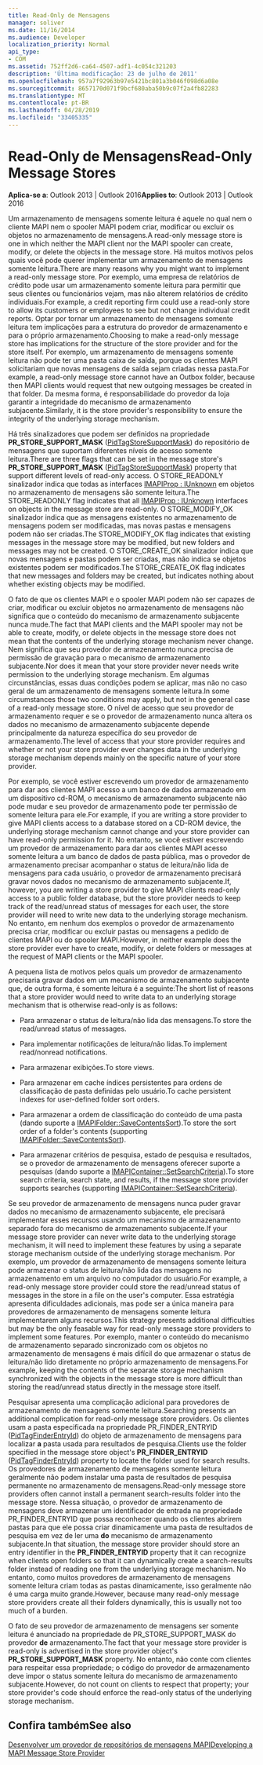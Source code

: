 ```yaml
---
title: Read-Only de Mensagens
manager: soliver
ms.date: 11/16/2014
ms.audience: Developer
localization_priority: Normal
api_type:
- COM
ms.assetid: 752ff2d6-ca64-4507-adf1-4c054c321203
description: 'Última modificação: 23 de julho de 2011'
ms.openlocfilehash: 957a7f92963b97e5421bc801a3b046f098d6a08e
ms.sourcegitcommit: 8657170d071f9bcf680aba50b9c07f2a4fb82283
ms.translationtype: MT
ms.contentlocale: pt-BR
ms.lasthandoff: 04/28/2019
ms.locfileid: "33405335"
---
```

# <a name="read-only-message-stores"></a><span data-ttu-id="245af-103">Read-Only de Mensagens</span><span class="sxs-lookup"><span data-stu-id="245af-103">Read-Only Message Stores</span></span>

  
  
<span data-ttu-id="245af-104">**Aplica-se a**: Outlook 2013 | Outlook 2016</span><span class="sxs-lookup"><span data-stu-id="245af-104">**Applies to**: Outlook 2013 | Outlook 2016</span></span> 
  
<span data-ttu-id="245af-105">Um armazenamento de mensagens somente leitura é aquele no qual nem o cliente MAPI nem o spooler MAPI podem criar, modificar ou excluir os objetos no armazenamento de mensagens.</span><span class="sxs-lookup"><span data-stu-id="245af-105">A read-only message store is one in which neither the MAPI client nor the MAPI spooler can create, modify, or delete the objects in the message store.</span></span> <span data-ttu-id="245af-106">Há muitos motivos pelos quais você pode querer implementar um armazenamento de mensagens somente leitura.</span><span class="sxs-lookup"><span data-stu-id="245af-106">There are many reasons why you might want to implement a read-only message store.</span></span> <span data-ttu-id="245af-107">Por exemplo, uma empresa de relatórios de crédito pode usar um armazenamento somente leitura para permitir que seus clientes ou funcionários vejam, mas não alterem relatórios de crédito individuais.</span><span class="sxs-lookup"><span data-stu-id="245af-107">For example, a credit reporting firm could use a read-only store to allow its customers or employees to see but not change individual credit reports.</span></span> <span data-ttu-id="245af-108">Optar por tornar um armazenamento de mensagens somente leitura tem implicações para a estrutura do provedor de armazenamento e para o próprio armazenamento.</span><span class="sxs-lookup"><span data-stu-id="245af-108">Choosing to make a read-only message store has implications for the structure of the store provider and for the store itself.</span></span> <span data-ttu-id="245af-109">Por exemplo, um armazenamento de mensagens somente leitura não pode ter uma pasta caixa de saída, porque os clientes MAPI solicitariam que novas mensagens de saída sejam criadas nessa pasta.</span><span class="sxs-lookup"><span data-stu-id="245af-109">For example, a read-only message store cannot have an Outbox folder, because then MAPI clients would request that new outgoing messages be created in that folder.</span></span> <span data-ttu-id="245af-110">Da mesma forma, é responsabilidade do provedor da loja garantir a integridade do mecanismo de armazenamento subjacente.</span><span class="sxs-lookup"><span data-stu-id="245af-110">Similarly, it is the store provider's responsibility to ensure the integrity of the underlying storage mechanism.</span></span>
  
<span data-ttu-id="245af-111">Há três sinalizadores que podem ser definidos na propriedade **PR_STORE_SUPPORT_MASK** ([PidTagStoreSupportMask](pidtagstoresupportmask-canonical-property.md)) do repositório de mensagens que suportam diferentes níveis de acesso somente leitura.</span><span class="sxs-lookup"><span data-stu-id="245af-111">There are three flags that can be set in the message store's **PR_STORE_SUPPORT_MASK** ([PidTagStoreSupportMask](pidtagstoresupportmask-canonical-property.md)) property that support different levels of read-only access.</span></span> <span data-ttu-id="245af-112">O STORE_READONLY sinalizador indica que todas as interfaces [IMAPIProp : IUnknown](imapipropiunknown.md) em objetos no armazenamento de mensagens são somente leitura.</span><span class="sxs-lookup"><span data-stu-id="245af-112">The STORE_READONLY flag indicates that all [IMAPIProp : IUnknown](imapipropiunknown.md) interfaces on objects in the message store are read-only.</span></span> <span data-ttu-id="245af-113">O STORE_MODIFY_OK sinalizador indica que as mensagens existentes no armazenamento de mensagens podem ser modificadas, mas novas pastas e mensagens podem não ser criadas.</span><span class="sxs-lookup"><span data-stu-id="245af-113">The STORE_MODIFY_OK flag indicates that existing messages in the message store may be modified, but new folders and messages may not be created.</span></span> <span data-ttu-id="245af-114">O STORE_CREATE_OK sinalizador indica que novas mensagens e pastas podem ser criadas, mas não indica se objetos existentes podem ser modificados.</span><span class="sxs-lookup"><span data-stu-id="245af-114">The STORE_CREATE_OK flag indicates that new messages and folders may be created, but indicates nothing about whether existing objects may be modified.</span></span> 
  
<span data-ttu-id="245af-115">O fato de que os clientes MAPI e o spooler MAPI podem não ser capazes de criar, modificar ou excluir objetos no armazenamento de mensagens não significa que o conteúdo do mecanismo de armazenamento subjacente nunca mude.</span><span class="sxs-lookup"><span data-stu-id="245af-115">The fact that MAPI clients and the MAPI spooler may not be able to create, modify, or delete objects in the message store does not mean that the contents of the underlying storage mechanism never change.</span></span> <span data-ttu-id="245af-116">Nem significa que seu provedor de armazenamento nunca precisa de permissão de gravação para o mecanismo de armazenamento subjacente.</span><span class="sxs-lookup"><span data-stu-id="245af-116">Nor does it mean that your store provider never needs write permission to the underlying storage mechanism.</span></span> <span data-ttu-id="245af-117">Em algumas circunstâncias, essas duas condições podem se aplicar, mas não no caso geral de um armazenamento de mensagens somente leitura.</span><span class="sxs-lookup"><span data-stu-id="245af-117">In some circumstances those two conditions may apply, but not in the general case of a read-only message store.</span></span> <span data-ttu-id="245af-118">O nível de acesso que seu provedor de armazenamento requer e se o provedor de armazenamento nunca altera os dados no mecanismo de armazenamento subjacente depende principalmente da natureza específica do seu provedor de armazenamento.</span><span class="sxs-lookup"><span data-stu-id="245af-118">The level of access that your store provider requires and whether or not your store provider ever changes data in the underlying storage mechanism depends mainly on the specific nature of your store provider.</span></span>
  
<span data-ttu-id="245af-119">Por exemplo, se você estiver escrevendo um provedor de armazenamento para dar aos clientes MAPI acesso a um banco de dados armazenado em um dispositivo cd-ROM, o mecanismo de armazenamento subjacente não pode mudar e seu provedor de armazenamento pode ter permissão de somente leitura para ele.</span><span class="sxs-lookup"><span data-stu-id="245af-119">For example, if you are writing a store provider to give MAPI clients access to a database stored on a CD-ROM device, the underlying storage mechanism cannot change and your store provider can have read-only permission for it.</span></span> <span data-ttu-id="245af-120">No entanto, se você estiver escrevendo um provedor de armazenamento para dar aos clientes MAPI acesso somente leitura a um banco de dados de pasta pública, mas o provedor de armazenamento precisar acompanhar o status de leitura/não lida de mensagens para cada usuário, o provedor de armazenamento precisará gravar novos dados no mecanismo de armazenamento subjacente.</span><span class="sxs-lookup"><span data-stu-id="245af-120">If, however, you are writing a store provider to give MAPI clients read-only access to a public folder database, but the store provider needs to keep track of the read/unread status of messages for each user, the store provider will need to write new data to the underlying storage mechanism.</span></span> <span data-ttu-id="245af-121">No entanto, em nenhum dos exemplos o provedor de armazenamento precisa criar, modificar ou excluir pastas ou mensagens a pedido de clientes MAPI ou do spooler MAPI.</span><span class="sxs-lookup"><span data-stu-id="245af-121">However, in neither example does the store provider ever have to create, modify, or delete folders or messages at the request of MAPI clients or the MAPI spooler.</span></span>
  
<span data-ttu-id="245af-122">A pequena lista de motivos pelos quais um provedor de armazenamento precisaria gravar dados em um mecanismo de armazenamento subjacente que, de outra forma, é somente leitura é a seguinte:</span><span class="sxs-lookup"><span data-stu-id="245af-122">The short list of reasons that a store provider would need to write data to an underlying storage mechanism that is otherwise read-only is as follows:</span></span>
  
- <span data-ttu-id="245af-123">Para armazenar o status de leitura/não lida das mensagens.</span><span class="sxs-lookup"><span data-stu-id="245af-123">To store the read/unread status of messages.</span></span>
    
- <span data-ttu-id="245af-124">Para implementar notificações de leitura/não lidas.</span><span class="sxs-lookup"><span data-stu-id="245af-124">To implement read/nonread notifications.</span></span> 
    
- <span data-ttu-id="245af-125">Para armazenar exibições.</span><span class="sxs-lookup"><span data-stu-id="245af-125">To store views.</span></span>
    
- <span data-ttu-id="245af-126">Para armazenar em cache índices persistentes para ordens de classificação de pasta definidas pelo usuário.</span><span class="sxs-lookup"><span data-stu-id="245af-126">To cache persistent indexes for user-defined folder sort orders.</span></span>
    
- <span data-ttu-id="245af-127">Para armazenar a ordem de classificação do conteúdo de uma pasta (dando suporte a [IMAPIFolder::SaveContentsSort](imapifolder-savecontentssort.md)).</span><span class="sxs-lookup"><span data-stu-id="245af-127">To store the sort order of a folder's contents (supporting [IMAPIFolder::SaveContentsSort](imapifolder-savecontentssort.md)).</span></span>
    
- <span data-ttu-id="245af-128">Para armazenar critérios de pesquisa, estado de pesquisa e resultados, se o provedor de armazenamento de mensagens oferecer suporte a pesquisas (dando suporte a [IMAPIContainer::SetSearchCriteria](imapicontainer-setsearchcriteria.md)).</span><span class="sxs-lookup"><span data-stu-id="245af-128">To store search criteria, search state, and results, if the message store provider supports searches (supporting [IMAPIContainer::SetSearchCriteria](imapicontainer-setsearchcriteria.md)).</span></span>
    
<span data-ttu-id="245af-129">Se seu provedor de armazenamento de mensagens nunca puder gravar dados no mecanismo de armazenamento subjacente, ele precisará implementar esses recursos usando um mecanismo de armazenamento separado fora do mecanismo de armazenamento subjacente.</span><span class="sxs-lookup"><span data-stu-id="245af-129">If your message store provider can never write data to the underlying storage mechanism, it will need to implement these features by using a separate storage mechanism outside of the underlying storage mechanism.</span></span> <span data-ttu-id="245af-130">Por exemplo, um provedor de armazenamento de mensagens somente leitura pode armazenar o status de leitura/não lida das mensagens no armazenamento em um arquivo no computador do usuário.</span><span class="sxs-lookup"><span data-stu-id="245af-130">For example, a read-only message store provider could store the read/unread status of messages in the store in a file on the user's computer.</span></span> <span data-ttu-id="245af-131">Essa estratégia apresenta dificuldades adicionais, mas pode ser a única maneira para provedores de armazenamento de mensagens somente leitura implementarem alguns recursos.</span><span class="sxs-lookup"><span data-stu-id="245af-131">This strategy presents additional difficulties but may be the only feasable way for read-only message store providers to implement some features.</span></span> <span data-ttu-id="245af-132">Por exemplo, manter o conteúdo do mecanismo de armazenamento separado sincronizado com os objetos no armazenamento de mensagens é mais difícil do que armazenar o status de leitura/não lido diretamente no próprio armazenamento de mensagens.</span><span class="sxs-lookup"><span data-stu-id="245af-132">For example, keeping the contents of the separate storage mechanism synchronized with the objects in the message store is more difficult than storing the read/unread status directly in the message store itself.</span></span>
  
<span data-ttu-id="245af-133">Pesquisar apresenta uma complicação adicional para provedores de armazenamento de mensagens somente leitura.</span><span class="sxs-lookup"><span data-stu-id="245af-133">Searching presents an additional complication for read-only message store providers.</span></span> <span data-ttu-id="245af-134">Os clientes usam a pasta especificada na propriedade PR_FINDER_ENTRYID ([PidTagFinderEntryId](pidtagfinderentryid-canonical-property.md)) do objeto de armazenamento de mensagens para localizar **a** pasta usada para resultados de pesquisa.</span><span class="sxs-lookup"><span data-stu-id="245af-134">Clients use the folder specified in the message store object's **PR_FINDER_ENTRYID** ([PidTagFinderEntryId](pidtagfinderentryid-canonical-property.md)) property to locate the folder used for search results.</span></span> <span data-ttu-id="245af-135">Os provedores de armazenamento de mensagens somente leitura geralmente não podem instalar uma pasta de resultados de pesquisa permanente no armazenamento de mensagens.</span><span class="sxs-lookup"><span data-stu-id="245af-135">Read-only message store providers often cannot install a permanent search-results folder into the message store.</span></span> <span data-ttu-id="245af-136">Nessa situação, o provedor de armazenamento de mensagens deve armazenar um identificador de entrada na propriedade PR_FINDER_ENTRYID que possa reconhecer quando os clientes abrirem pastas para que ele possa criar dinamicamente uma pasta de resultados de pesquisa em vez de ler uma **do** mecanismo de armazenamento subjacente.</span><span class="sxs-lookup"><span data-stu-id="245af-136">In that situation, the message store provider should store an entry identifier in the **PR_FINDER_ENTRYID** property that it can recognize when clients open folders so that it can dynamically create a search-results folder instead of reading one from the underlying storage mechanism.</span></span> <span data-ttu-id="245af-137">No entanto, como muitos provedores de armazenamento de mensagens somente leitura criam todas as pastas dinamicamente, isso geralmente não é uma carga muito grande.</span><span class="sxs-lookup"><span data-stu-id="245af-137">However, because many read-only message store providers create all their folders dynamically, this is usually not too much of a burden.</span></span> 
  
<span data-ttu-id="245af-138">O fato de seu provedor de armazenamento de mensagens ser somente leitura é anunciado na propriedade de PR_STORE_SUPPORT_MASK do provedor **de** armazenamento.</span><span class="sxs-lookup"><span data-stu-id="245af-138">The fact that your message store provider is read-only is advertised in the store provider object's **PR_STORE_SUPPORT_MASK** property.</span></span> <span data-ttu-id="245af-139">No entanto, não conte com clientes para respeitar essa propriedade; o código do provedor de armazenamento deve impor o status somente leitura do mecanismo de armazenamento subjacente.</span><span class="sxs-lookup"><span data-stu-id="245af-139">However, do not count on clients to respect that property; your store provider's code should enforce the read-only status of the underlying storage mechanism.</span></span> 
  
## <a name="see-also"></a><span data-ttu-id="245af-140">Confira também</span><span class="sxs-lookup"><span data-stu-id="245af-140">See also</span></span>



[<span data-ttu-id="245af-141">Desenvolver um provedor de repositórios de mensagens MAPI</span><span class="sxs-lookup"><span data-stu-id="245af-141">Developing a MAPI Message Store Provider</span></span>](developing-a-mapi-message-store-provider.md)


